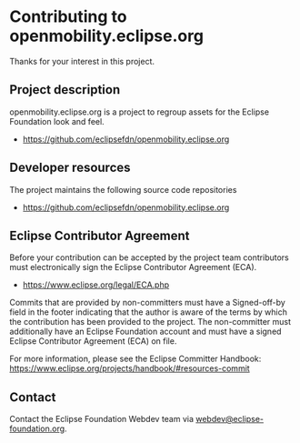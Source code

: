 # Contributing to openmobility.eclipse.org

Thanks for your interest in this project.

## Project description

openmobility.eclipse.org is a project to regroup assets for the Eclipse Foundation look and feel. 

* https://github.com/eclipsefdn/openmobility.eclipse.org

## Developer resources

The project maintains the following source code repositories

* https://github.com/eclipsefdn/openmobility.eclipse.org

## Eclipse Contributor Agreement

Before your contribution can be accepted by the project team contributors must
electronically sign the Eclipse Contributor Agreement (ECA).

* https://www.eclipse.org/legal/ECA.php

Commits that are provided by non-committers must have a Signed-off-by field in
the footer indicating that the author is aware of the terms by which the
contribution has been provided to the project. The non-committer must
additionally have an Eclipse Foundation account and must have a signed Eclipse
Contributor Agreement (ECA) on file.

For more information, please see the Eclipse Committer Handbook:
https://www.eclipse.org/projects/handbook/#resources-commit

## Contact

Contact the Eclipse Foundation Webdev team via webdev@eclipse-foundation.org.
